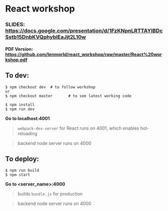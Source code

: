# React workshop

### SLIDES: https://docs.google.com/presentation/d/1FzKNpnLRTTAYIBDcSstb15DnbKVQphybIEaJjt2L10w
 
#### PDF Version: https://github.com/lenmorld/react_workshop/raw/master/React%20workshop.pdf

## To dev: 

```
$ npm checkout dev 	# to follow workshop
or
$ npm checkout master		# to see latest working code

$ npm install
$ npm run dev
```

**Go to localhost:4001**

> `webpack-dev-server` for React runs on 4001, which enables hot-reloading

> backend node server runs on 4000


## To deploy:

```
$ npm run build
$ npm start
```

**Go to <server_name>:4000**

> builds `bundle.js` for production

> backend node server runs on 4000
